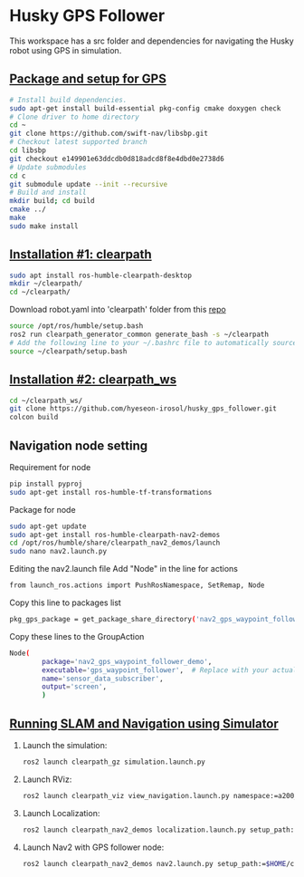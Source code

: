 # Husky GPS Follower 

This workspace has a src folder and dependencies for navigating the Husky robot using GPS in simulation.

## [Package and setup for GPS](https://docs.clearpathrobotics.com/docs/ros/config/yaml/sensors/gps)
```bash
# Install build dependencies.
sudo apt-get install build-essential pkg-config cmake doxygen check
# Clone driver to home directory
cd ~
git clone https://github.com/swift-nav/libsbp.git
# Checkout latest supported branch
cd libsbp
git checkout e149901e63ddcdb0d818adcd8f8e4dbd0e2738d6
# Update submodules
cd c
git submodule update --init --recursive
# Build and install
mkdir build; cd build
cmake ../
make
sudo make install
```

## [Installation #1: clearpath](https://docs.clearpathrobotics.com/docs/ros/installation/offboard_pc)
```bash
sudo apt install ros-humble-clearpath-desktop
mkdir ~/clearpath/
cd ~/clearpath/
```
Download robot.yaml into 'clearpath' folder from this [repo](https://github.com/hyeseon-irosol/husky_config/tree/main/clearpath)
```bash
source /opt/ros/humble/setup.bash
ros2 run clearpath_generator_common generate_bash -s ~/clearpath
# Add the following line to your ~/.bashrc file to automatically source the generated setup.bash file in new terminals:
source ~/clearpath/setup.bash
```

## [Installation #2: clearpath_ws](https://docs.clearpathrobotics.com/docs/ros/tutorials/simulator/install)
```bash
cd ~/clearpath_ws/
git clone https://github.com/hyeseon-irosol/husky_gps_follower.git
colcon build
```

## Navigation node setting
Requirement for node
```bash
pip install pyproj
sudo apt-get install ros-humble-tf-transformations
```
Package for node
```bash
sudo apt-get update
sudo apt-get install ros-humble-clearpath-nav2-demos
cd /opt/ros/humble/share/clearpath_nav2_demos/launch
sudo nano nav2.launch.py
```
Editing the nav2.launch file
Add "Node" in the line for actions
```bash
from launch_ros.actions import PushRosNamespace, SetRemap, Node
```

Copy this line to packages list
```bash
pkg_gps_package = get_package_share_directory('nav2_gps_waypoint_follower_demo')
```

Copy these lines to the GroupAction
```bash
Node(
        package='nav2_gps_waypoint_follower_demo',
        executable='gps_waypoint_follower',  # Replace with your actual executable name
        name='sensor_data_subscriber',
        output='screen',
        )
```
## [Running SLAM and Navigation using Simulator](https://docs.clearpathrobotics.com/docs/ros/tutorials/navigation_demos/nav2)

1. Launch the simulation:
    ```bash
    ros2 launch clearpath_gz simulation.launch.py
    ```

2. Launch RViz:
    ```bash
    ros2 launch clearpath_viz view_navigation.launch.py namespace:=a200_0284
    ```

3. Launch Localization:
    ```bash
    ros2 launch clearpath_nav2_demos localization.launch.py setup_path:=$HOME/clearpath/
    ```

4. Launch Nav2 with GPS follower node:
    ```bash
    ros2 launch clearpath_nav2_demos nav2.launch.py setup_path:=$HOME/clearpath/
    ```
